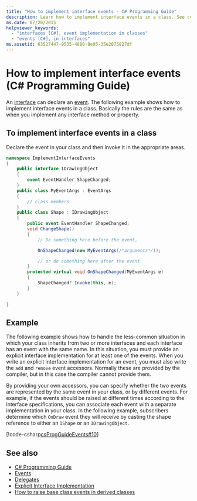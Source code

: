 ```yaml
---
title: "How to implement interface events - C# Programming Guide"
description: Learn how to implement interface events in a class. See code examples and view additional available resources.
ms.date: 07/20/2015
helpviewer_keywords: 
  - "interfaces [C#], event implementation in classes"
  - "events [C#], in interfaces"
ms.assetid: 63527447-9535-4880-8e95-35e2075827df
---
```

# How to implement interface events (C# Programming Guide)
An [interface](../../language-reference/keywords/interface.md) can declare an [event](../../language-reference/keywords/event.md). The following example shows how to implement interface events in a class. Basically the rules are the same as when you implement any interface method or property.  
  
## To implement interface events in a class  
  
Declare the event in your class and then invoke it in the appropriate areas.  
  
```csharp
namespace ImplementInterfaceEvents  
{  
    public interface IDrawingObject  
    {  
        event EventHandler ShapeChanged;  
    }  
    public class MyEventArgs : EventArgs
    {  
        // class members  
    }  
    public class Shape : IDrawingObject  
    {  
        public event EventHandler ShapeChanged;  
        void ChangeShape()  
        {  
            // Do something here before the event…  

            OnShapeChanged(new MyEventArgs(/*arguments*/));  

            // or do something here after the event.
        }  
        protected virtual void OnShapeChanged(MyEventArgs e)  
        {  
            ShapeChanged?.Invoke(this, e);  
        }  
    }  

}  
```  
  
## Example  
The following example shows how to handle the less-common situation in which your class inherits from two or more interfaces and each interface has an event with the same name. In this situation, you must provide an explicit interface implementation for at least one of the events. When you write an explicit interface implementation for an event, you must also write the `add` and `remove` event accessors. Normally these are provided by the compiler, but in this case the compiler cannot provide them.  
  
By providing your own accessors, you can specify whether the two events are represented by the same event in your class, or by different events. For example, if the events should be raised at different times according to the interface specifications, you can associate each event with a separate implementation in your class. In the following example, subscribers determine which `OnDraw` event they will receive by casting the shape reference to either an `IShape` or an `IDrawingObject`.  
  
 [!code-csharp[csProgGuideEvents#10](~/samples/snippets/csharp/VS_Snippets_VBCSharp/csProgGuideEvents/CS/Events.cs#10)]
  
## See also

- [C# Programming Guide](../index.md)
- [Events](./index.md)
- [Delegates](../delegates/index.md)
- [Explicit Interface Implementation](../interfaces/explicit-interface-implementation.md)
- [How to raise base class events in derived classes](./how-to-raise-base-class-events-in-derived-classes.md)
